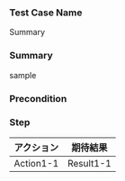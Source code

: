 ### Test Case Name
Summary

### Summary
sample

### Precondition

### Step
| アクション | 期待結果 |
|---|---|
| Action1-1 | Result1-1 |
